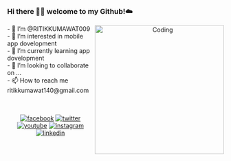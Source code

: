 ### Hi there 👋🏾  welcome to my Github!☁️
<p align="center">
 <img align="right" alt="Coding" width="300" src="https://i.pinimg.com/originals/81/17/8b/81178b47a8598f0c81c4799f2cdd4057.gif">
</p>
- 👋 I’m @RITIKKUMAWAT009<br>
- 👀 I’m interested in mobile app dovelopment<br>
- 🌱 I’m currently learning  app dovelopment<br>
- 💞️ I’m looking to collaborate on ...<br>
- 📫 How to reach me  ritikkumawat140@gmail.com<br><br><br>
<p align="center">
  <a href="https://www.facebook.com/hritik.kumawat.96"><img src="https://img.icons8.com/color/96/000000/facebook.png" alt="facebook"/></a>
  <a href="https://twitter.com/ritikkumawat140"><img src="https://img.icons8.com/color/96/000000/twitter-squared.png" alt="twitter"/></a>
  <a href="https://youtube.com/@BouncerRk?si=yZ1DHlNSAbIi4TAU"><img src="https://img.icons8.com/color/96/000000/youtube.png" alt="youtube"/></a>
  <a href="https://www.instagram.com/hritik_kumawat0/"><img src="https://img.icons8.com/color/96/000000/instagram-new.png" alt="instagram"/></a>
  <a href="https://www.linkedin.com/in/ritik-kumawat-932456259/"><img src="https://img.icons8.com/color/96/000000/linkedin.png" alt="linkedin"/></a>
</p>
<!---
RITIKKUMAWAT009/RITIKKUMAWAT009 is a ✨ special ✨ repository because its `README.md` (this file) appears on your GitHub profile.
You can click the Preview link to take a look at your changes.
--->
